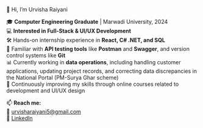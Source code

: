 👋 Hi, I’m Urvisha Raiyani

🎓 **Computer Engineering Graduate** | Marwadi University, 2024  
💻 **Interested in Full-Stack & UI/UX Development**  
🛠️ Hands-on internship experience in **React, C# .NET, and SQL**  
🔧 Familiar with **API testing tools** like **Postman** and **Swagger**, and version control systems like **Git**  
📊 Currently working in **data operations**, including handling customer applications, updating project records, and correcting data discrepancies in the National Portal (PM-Surya Ghar scheme)  
🌱 Continuously improving my skills through online courses related to development and UI/UX design  

📫 **Reach me:**  
📧 urvisharaiyani5@gmail.com  
🔗 [LinkedIn](https://linkedin.com/in/urvisha-raiyani-a77503216)

